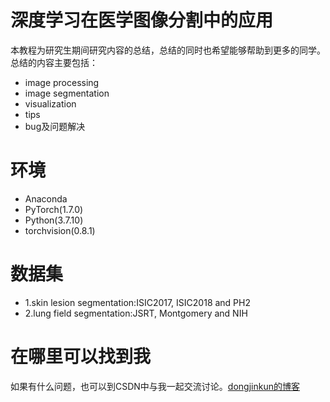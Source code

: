 # 深度学习在医学图像分割中的应用
本教程为研究生期间研究内容的总结，总结的同时也希望能够帮助到更多的同学。总结的内容主要包括：
 - image processing
 - image segmentation
 - visualization
 - tips
 - bug及问题解决
# 环境
- Anaconda
- PyTorch(1.7.0)
- Python(3.7.10)
- torchvision(0.8.1)
# 数据集
- 1.skin lesion segmentation:ISIC2017, ISIC2018 and PH2
- 2.lung field segmentation:JSRT, Montgomery and NIH
# 在哪里可以找到我
如果有什么问题，也可以到CSDN中与我一起交流讨论。[dongjinkun的博客](https://dongjinkun.blog.csdn.net/)
 
